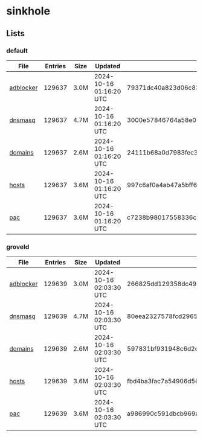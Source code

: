# sinkhole

## Lists

### default

|File|Entries|Size|Updated|Hash|
|-|-|-|-|-|
|[adblocker](https://raw.githubusercontent.com/groveld/sinkhole/lists/default/adblocker.txt)|129637|3.0M|2024-10-16 01:16:20 UTC|79371dc40a823d06c83bbe5a29cb965de724d4ad2a9623f9150829478c0c637a|
|[dnsmasq](https://raw.githubusercontent.com/groveld/sinkhole/lists/default/dnsmasq.txt)|129637|4.7M|2024-10-16 01:16:20 UTC|3000e57846764a58e032612ac0746b572b4775d30f31fc52137f1a3839e2333d|
|[domains](https://raw.githubusercontent.com/groveld/sinkhole/lists/default/domains.txt)|129637|2.6M|2024-10-16 01:16:20 UTC|24111b68a0d7983fec30ce3db3e48a85c3345a128233851f66cd8e17bd560dc1|
|[hosts](https://raw.githubusercontent.com/groveld/sinkhole/lists/default/hosts.txt)|129637|3.6M|2024-10-16 01:16:20 UTC|997c6af0a4ab47a5bff6306a475b8f23bd35abdaf43517553dc0902293fba248|
|[pac](https://raw.githubusercontent.com/groveld/sinkhole/lists/default/pac.txt)|129637|3.6M|2024-10-16 01:16:20 UTC|c7238b98017558336c692d01332ad11f8f582ba70c345415447a7bef43bcf365|

### groveld

|File|Entries|Size|Updated|Hash|
|-|-|-|-|-|
|[adblocker](https://raw.githubusercontent.com/groveld/sinkhole/lists/groveld/adblocker.txt)|129639|3.0M|2024-10-16 02:03:30 UTC|266825dd129358dc495991965d3c31f876a8b91724077493f4ae3b844f13df30|
|[dnsmasq](https://raw.githubusercontent.com/groveld/sinkhole/lists/groveld/dnsmasq.txt)|129639|4.7M|2024-10-16 02:03:30 UTC|80eea2327578fcd2965f36d9d03951c3b2d1b80b29e05872c8bab9df50ae5d3e|
|[domains](https://raw.githubusercontent.com/groveld/sinkhole/lists/groveld/domains.txt)|129639|2.6M|2024-10-16 02:03:30 UTC|597831bf931948c6d2d38a66dc5bd25084e2629b5a2d7c18894ab3a887e90cb1|
|[hosts](https://raw.githubusercontent.com/groveld/sinkhole/lists/groveld/hosts.txt)|129639|3.6M|2024-10-16 02:03:30 UTC|fbd4ba3fac7a54906d56925419c0ddd952b79a79878cbe160e50314dc1b5a140|
|[pac](https://raw.githubusercontent.com/groveld/sinkhole/lists/groveld/pac.txt)|129639|3.6M|2024-10-16 02:03:30 UTC|a986990c591dbcb969a4cea04826ea5461884f5138756016262f2e8b21de24df|
